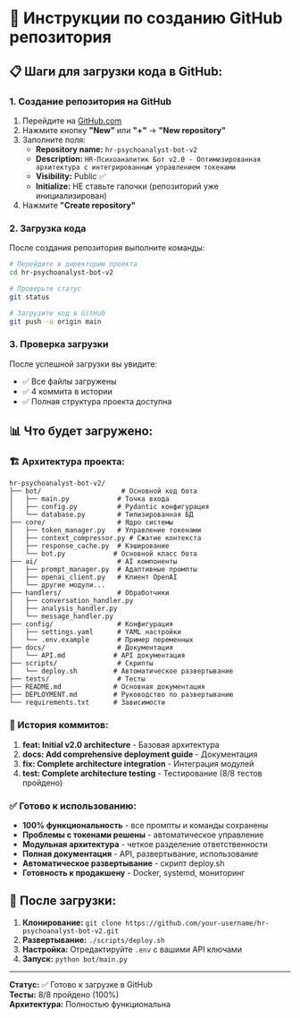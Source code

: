 # 🚀 Инструкции по созданию GitHub репозитория

## 📋 Шаги для загрузки кода в GitHub:

### 1. Создание репозитория на GitHub

1. Перейдите на [GitHub.com](https://github.com)
2. Нажмите кнопку **"New"** или **"+"** → **"New repository"**
3. Заполните поля:
   - **Repository name:** `hr-psychoanalyst-bot-v2`
   - **Description:** `HR-Психоаналитик Бот v2.0 - Оптимизированная архитектура с интегрированным управлением токенами`
   - **Visibility:** Public ✅
   - **Initialize:** НЕ ставьте галочки (репозиторий уже инициализирован)
4. Нажмите **"Create repository"**

### 2. Загрузка кода

После создания репозитория выполните команды:

```bash
# Перейдите в директорию проекта
cd hr-psychoanalyst-bot-v2

# Проверьте статус
git status

# Загрузите код в GitHub
git push -u origin main
```

### 3. Проверка загрузки

После успешной загрузки вы увидите:
- ✅ Все файлы загружены
- ✅ 4 коммита в истории
- ✅ Полная структура проекта доступна

## 📊 Что будет загружено:

### 🏗️ Архитектура проекта:
```
hr-psychoanalyst-bot-v2/
├── bot/                    # Основной код бота
│   ├── main.py            # Точка входа
│   ├── config.py          # Pydantic конфигурация
│   └── database.py        # Типизированная БД
├── core/                  # Ядро системы
│   ├── token_manager.py   # Управление токенами
│   ├── context_compressor.py # Сжатие контекста
│   ├── response_cache.py  # Кэширование
│   └── bot.py            # Основной класс бота
├── ai/                    # AI компоненты
│   ├── prompt_manager.py  # Адаптивные промпты
│   ├── openai_client.py   # Клиент OpenAI
│   └── другие модули...
├── handlers/              # Обработчики
│   ├── conversation_handler.py
│   ├── analysis_handler.py
│   └── message_handler.py
├── config/                # Конфигурация
│   ├── settings.yaml      # YAML настройки
│   └── .env.example       # Пример переменных
├── docs/                  # Документация
│   └── API.md            # API документация
├── scripts/               # Скрипты
│   └── deploy.sh         # Автоматическое развертывание
├── tests/                 # Тесты
├── README.md             # Основная документация
├── DEPLOYMENT.md         # Руководство по развертыванию
└── requirements.txt      # Зависимости
```

### 📝 История коммитов:
1. **feat: Initial v2.0 architecture** - Базовая архитектура
2. **docs: Add comprehensive deployment guide** - Документация
3. **fix: Complete architecture integration** - Интеграция модулей
4. **test: Complete architecture testing** - Тестирование (8/8 тестов пройдено)

### ✅ Готово к использованию:
- **100% функциональность** - все промпты и команды сохранены
- **Проблемы с токенами решены** - автоматическое управление
- **Модульная архитектура** - четкое разделение ответственности
- **Полная документация** - API, развертывание, использование
- **Автоматическое развертывание** - скрипт deploy.sh
- **Готовность к продакшену** - Docker, systemd, мониторинг

## 🎯 После загрузки:

1. **Клонирование:** `git clone https://github.com/your-username/hr-psychoanalyst-bot-v2.git`
2. **Развертывание:** `./scripts/deploy.sh`
3. **Настройка:** Отредактируйте `.env` с вашими API ключами
4. **Запуск:** `python bot/main.py`

---

**Статус:** ✅ Готово к загрузке в GitHub  
**Тесты:** 8/8 пройдено (100%)  
**Архитектура:** Полностью функциональна